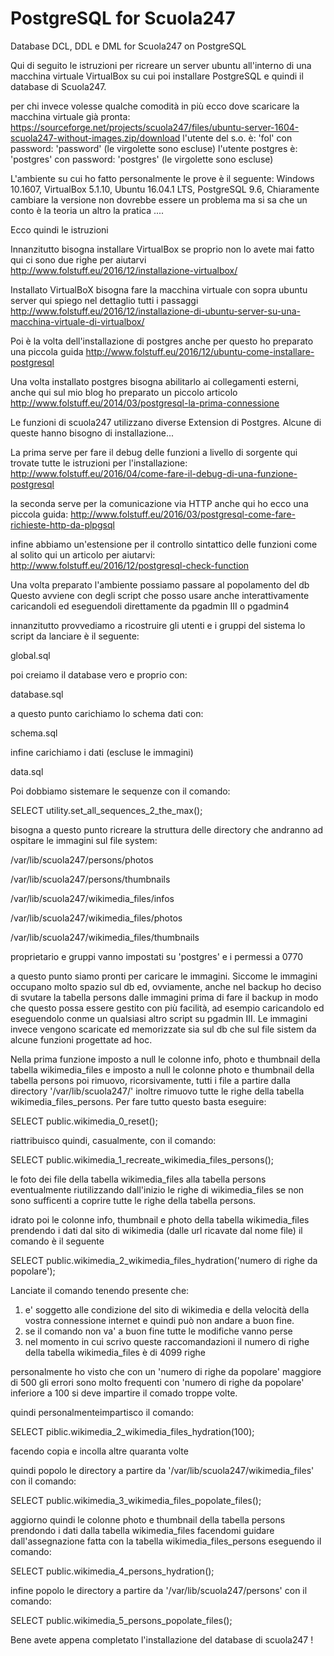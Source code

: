 PostgreSQL for Scuola247
========================

Database DCL, DDL e DML for Scuola247 on PostgreSQL

Qui di seguito le istruzioni per ricreare un server ubuntu 
all'interno di una macchina virtuale VirtualBox
su cui poi installare PostgreSQL e quindi il database di Scuola247.

per chi invece volesse qualche comodità in più ecco dove scaricare la macchina 
virtuale già pronta: 
https://sourceforge.net/projects/scuola247/files/ubuntu-server-1604-scuola247-without-images.zip/download
l'utente del s.o. è: 'fol' con password: 'password' (le virgolette sono escluse)
l'utente postgres è: 'postgres' con password: 'postgres' (le virgolette sono escluse)

L'ambiente su cui ho fatto personalmente le prove è il seguente:
Windows 10.1607,
VirtualBox 5.1.10, 
Ubuntu 16.04.1 LTS,
PostgreSQL 9.6, 
Chiaramente cambiare la versione non dovrebbe essere un problema
ma si sa che un conto è la teoria un altro la pratica ....

Ecco quindi le istruzioni

Innanzitutto bisogna installare VirtualBox
se proprio non lo avete mai fatto qui ci sono due righe per aiutarvi
http://www.folstuff.eu/2016/12/installazione-virtualbox/

Installato VirtualBoX bisogna fare la macchina
virtuale con sopra ubuntu server
qui spiego nel dettaglio tutti i passaggi 
http://www.folstuff.eu/2016/12/installazione-di-ubuntu-server-su-una-macchina-virtuale-di-virtualbox/

Poi è la volta dell'installazione di postgres
anche per questo ho preparato una piccola guida
http://www.folstuff.eu/2016/12/ubuntu-come-installare-postgresql

Una volta installato postgres bisogna abilitarlo ai collegamenti 
esterni, anche qui sul mio blog ho preparato un piccolo articolo
http://www.folstuff.eu/2014/03/postgresql-la-prima-connessione

Le funzioni di scuola247 utilizzano diverse Extension di Postgres.
Alcune di queste hanno bisogno di installazione...

La prima serve per fare il debug delle funzioni a livello di sorgente
qui trovate tutte le istruzioni per l'installazione: 
http://www.folstuff.eu/2016/04/come-fare-il-debug-di-una-funzione-postgresql

la seconda serve per la comunicazione via HTTP
anche qui ho ecco una piccola guida: 
http://www.folstuff.eu/2016/03/postgresql-come-fare-richieste-http-da-plpgsql

infine abbiamo un'estensione per il controllo sintattico delle funzioni
come al solito qui un articolo per aiutarvi: 
http://www.folstuff.eu/2016/12/postgresql-check-function

Una volta preparato l'ambiente possiamo passare al popolamento del db
Questo avviene con degli script che posso usare anche interattivamente
caricandoli ed eseguendoli direttamente da pgadmin III o pgadmin4

innanzitutto provvediamo a ricostruire gli utenti e i gruppi del sistema
lo script da lanciare è il seguente:

global.sql

poi creiamo il database vero e proprio con:

database.sql

a questo punto carichiamo lo schema dati con:

schema.sql

infine carichiamo i dati (escluse le immagini)

data.sql

Poi dobbiamo sistemare le sequenze con il comando:

SELECT utility.set_all_sequences_2_the_max();

bisogna a questo punto ricreare la struttura
delle directory che andranno ad ospitare
le immagini sul file system:

/var/lib/scuola247/persons/photos

/var/lib/scuola247/persons/thumbnails

/var/lib/scuola247/wikimedia_files/infos

/var/lib/scuola247/wikimedia_files/photos

/var/lib/scuola247/wikimedia_files/thumbnails

proprietario e gruppi vanno impostati su 'postgres'
e i permessi a 0770

a questo punto siamo pronti per caricare le immagini.
Siccome le immagini occupano molto spazio sul db ed, ovviamente,
anche nel backup ho deciso di svutare la tabella persons dalle immagini
prima di fare il backup in modo che questo possa essere gestito 
con più facilità, ad esempio caricandolo ed eseguendolo conme un qualsiasi 
altro script su pgadmin III.
Le immagini invece vengono scaricate ed memorizzate sia sul db che sul
file sistem da alcune funzioni progettate ad hoc.

Nella prima funzione imposto a null le colonne info, photo e thumbnail 
della tabella wikimedia_files e imposto a null le colonne photo e thumbnail 
della tabella persons poi rimuovo, ricorsivamente, tutti i file 
a partire dalla directory '/var/lib/scuola247/' 
inoltre rimuovo tutte le righe della tabella wikimedia_files_persons.
Per fare tutto questo basta eseguire:

SELECT public.wikimedia_0_reset();

riattribuisco quindi, casualmente, con il comando:

SELECT public.wikimedia_1_recreate_wikimedia_files_persons();

le foto dei file della tabella wikimedia_files alla tabella persons eventualmente
riutilizzando dall'inizio le righe di wikimedia_files se non sono sufficenti a coprire
tutte le righe della tabella persons.

idrato poi le colonne info, thumbnail e photo della tabella wikimedia_files 
prendendo i dati dal sito di wikimedia (dalle url ricavate dal nome file)
il comando è il seguente

SELECT public.wikimedia_2_wikimedia_files_hydration('numero di righe da popolare');

Lanciate il comando tenendo presente che:
1) e' soggetto alle condizione del sito di wikimedia e della velocità della vostra
connessione internet e quindi può non andare a buon fine.
2) se il comando non va' a buon fine tutte le modifiche vanno perse
3) nel momento in cui scrivo queste raccomandazioni il numero di righe della tabella
wikimedia_files è di 4099 righe

personalmente ho visto che con un 'numero di righe da popolare' maggiore di 500
gli errori sono molto frequenti con 'numero di righe da popolare' inferiore a 100
si deve impartire il comado troppe volte.

quindi personalmenteimpartisco il comando:

SELECT piblic.wikimedia_2_wikimedia_files_hydration(100);

facendo copia e incolla altre quaranta volte 

quindi popolo le directory a partire da '/var/lib/scuola247/wikimedia_files' 
con il comando:

SELECT public.wikimedia_3_wikimedia_files_popolate_files();

aggiorno quindi le colonne photo e thumbnail della tabella persons 
prendondo i dati dalla tabella wikimedia_files facendomi guidare
dall'assegnazione fatta con la tabella wikimedia_files_persons
eseguendo il comando:

SELECT public.wikimedia_4_persons_hydration();

infine popolo le directory a partire da '/var/lib/scuola247/persons' 
con il comando:

SELECT public.wikimedia_5_persons_popolate_files();

Bene avete appena completato l'installazione del database di scuola247 !
